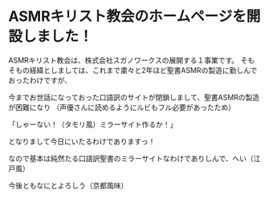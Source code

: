 # ASMRキリスト教会のホームページを開設しました！

ASMRキリスト教会は、株式会社スガノワークスの展開する１事業です。
そもそもの経緯としましては、これまで粛々と2年ほど聖書ASMRの製造に勤しんでおったわけですが、

今までお世話になっておった口語訳のサイトが閉鎖しまして、聖書ASMRの製造が困難になり
（声優さんに読めるようにルビもフル必要があったため）

「しゃーない！（タモリ風）ミラーサイト作るか！」

となりまして今日にいたるわけでありますっ！

なので基本は純然たる口語訳聖書のミラーサイトなわけでありしんで、へい（江戸風）

今後ともなにとよろしう（京都風味）
